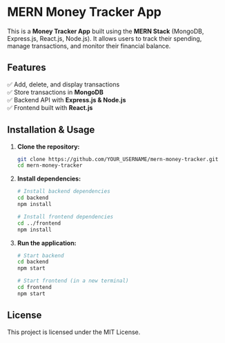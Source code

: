 # MERN Money Tracker App

This is a **Money Tracker App** built using the **MERN Stack** (MongoDB, Express.js, React.js, Node.js). It allows users to track their spending, manage transactions, and monitor their financial balance.

## Features
✅ Add, delete, and display transactions  
✅ Store transactions in **MongoDB**  
✅ Backend API with **Express.js & Node.js**  
✅ Frontend built with **React.js**  

## Installation & Usage

1. **Clone the repository:**
   ```bash
   git clone https://github.com/YOUR_USERNAME/mern-money-tracker.git
   cd mern-money-tracker
   ```

2. **Install dependencies:**
   ```bash
   # Install backend dependencies
   cd backend
   npm install

   # Install frontend dependencies
   cd ../frontend
   npm install
   ```

3. **Run the application:**
   ```bash
   # Start backend
   cd backend
   npm start

   # Start frontend (in a new terminal)
   cd frontend
   npm start
   ```

## License
This project is licensed under the MIT License.

